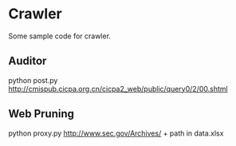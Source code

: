 # Crawler
Some sample code for crawler.
## Auditor
python post.py
http://cmispub.cicpa.org.cn/cicpa2_web/public/query0/2/00.shtml
## Web Pruning
python proxy.py
http://www.sec.gov/Archives/ + path in data.xlsx

